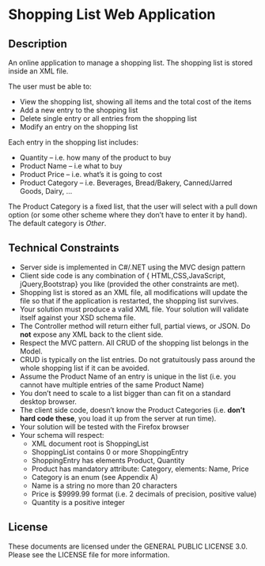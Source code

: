 # Shopping List Web Application

## Description
An online application to manage a shopping list. The shopping list is stored inside
an XML file.

The user must be able to:
- View the shopping list, showing all items and the total cost of the items
- Add a new entry to the shopping list
- Delete single entry or all entries from the shopping list
- Modify an entry on the shopping list
    
Each entry in the shopping list includes:
- Quantity – i.e. how many of the product to buy
- Product Name – i.e what to buy
- Product Price – i.e. what’s it is going to cost
- Product Category – i.e. Beverages, Bread/Bakery, Canned/Jarred Goods, Dairy, …

The Product Category is a fixed list, that the user will select with a pull 
down option (or some other scheme where they don’t have to enter it by hand). 
The default category is *Other*.

## Technical Constraints
- Server side is implemented in C#/.NET using the MVC design pattern
- Client side code is any combination of  { HTML,CSS,JavaScript, 
    jQuery,Bootstrap} you like (provided the other constraints are met).
- Shopping list is stored as an XML file, all modifications will update
    the file so that if the application is restarted, the shopping list survives.  
- Your solution must produce a valid XML file.  Your solution will validate
    itself against your XSD schema file.
- The Controller method will return either full, partial views, or JSON.
    Do **not** expose any XML back to the client side.
- Respect the MVC pattern.  All CRUD of the shopping list belongs in the Model.
- CRUD is typically on the list entries.  Do not gratuitously pass around 
    the whole shopping list if it can be avoided.
- Assume the Product Name of an entry is unique in the list (i.e. you cannot
    have multiple entries of the same Product Name)
- You don’t need to scale to a list bigger than can fit on a standard desktop browser.
- The client side code, doesn’t know the Product Categories (i.e. **don’t hard code these**,
    you load it up from the server at run time).
- Your solution will be tested with the Firefox browser
- Your schema will respect:
    - XML document root is ShoppingList
    - ShoppingList contains 0 or more ShoppingEntry
    - ShoppingEntry has elements Product, Quantity
    - Product has mandatory attribute: Category, elements: Name, Price
    - Category is an enum (see Appendix A)
    - Name is a string no more than 20 characters
    - Price is $9999.99 format (i.e. 2 decimals of precision, positive value)
    - Quantity is a positive integer
    
## License
These documents are licensed under the GENERAL PUBLIC LICENSE 3.0. Please see
the LICENSE file for more information.
